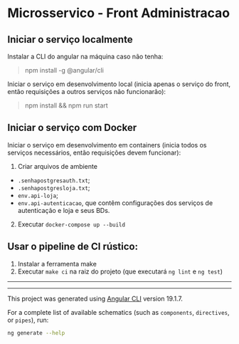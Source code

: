 # Microsservico - Front Administracao

## Iniciar o serviço localmente

Instalar a CLI do angular na máquina caso não tenha:

> npm install -g @angular/cli

Iniciar o serviço em desenvolvimento local (inicia apenas o serviço do front, então requisições a outros serviços não funcionarão):

> npm install && npm run start



## Iniciar o serviço com Docker
Iniciar o serviço em desenvolvimento em containers (inicia todos os serviços necessários, então requisições devem funcionar):
1. Criar arquivos de ambiente 
- `.senhapostgresauth.txt`;
- `.senhapostgresloja.txt`;
- `env.api-loja`;
- `env.api-autenticacao`, que contêm configurações dos serviços de autenticação e loja e seus BDs.

2. Executar `docker-compose up --build`

## Usar o pipeline de CI rústico:
 1. Instalar a ferramenta make
 2. Executar `make ci` na raiz do projeto (que executará `ng lint` e `ng test`)

___
___

This project was generated using [Angular CLI](https://github.com/angular/angular-cli) version 19.1.7.

For a complete list of available schematics (such as `components`, `directives`, or `pipes`), run:
```bash
ng generate --help
```
